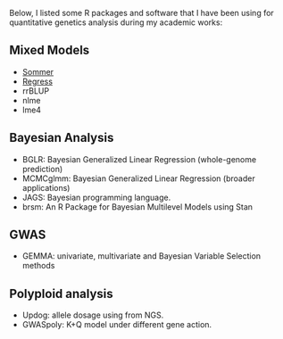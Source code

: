 Below, I listed some R packages and software that I have been using for quantitative genetics analysis during my academic works:

## Mixed Models
- [Sommer](https://cran.r-project.org/web/packages/sommer/vignettes/sommer.pdf)
- [Regress](https://cran.r-project.org/web/packages/regress/regress.pdf)
- rrBLUP
- nlme
- lme4

## Bayesian Analysis
- BGLR: Bayesian Generalized Linear Regression (whole-genome prediction)
- MCMCglmm: Bayesian Generalized Linear Regression (broader applications)
- JAGS: Bayesian programming language.
- brsm: An R Package for Bayesian Multilevel Models using Stan

## GWAS
- GEMMA: univariate, multivariate and Bayesian Variable Selection methods

## Polyploid analysis

- Updog: allele dosage using from NGS.
- GWASpoly: K+Q model under different gene action.
